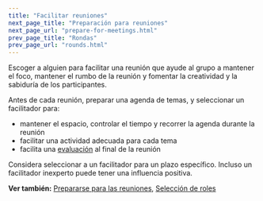 ```yaml
---
title: "Facilitar reuniones"
next_page_title: "Preparación para reuniones"
next_page_url: "prepare-for-meetings.html"
prev_page_title: "Rondas"
prev_page_url: "rounds.html"
---
```



<div class="card summary"><div class="card-body">Escoger a alguien para facilitar una reunión que ayude al grupo a mantener el foco, mantener el rumbo de la reunión y fomentar la creatividad y la sabiduría de los participantes.
</div></div>

Antes de cada reunión, preparar una agenda de temas, y seleccionar un facilitador para:

- mantener el espacio, controlar el tiempo y recorrer la agenda durante la reunión
- facilitar una actividad adecuada para cada tema
- facilita una [evaluación](evaluate-meetings.html) al final de la reunión

Considera seleccionar a un facilitador para un plazo específico. Incluso un facilitador inexperto puede tener una influencia positiva.

**Ver también:** [Prepararse para las reuniones](prepare-for-meetings.html), [Selección de roles](role-selection.html)